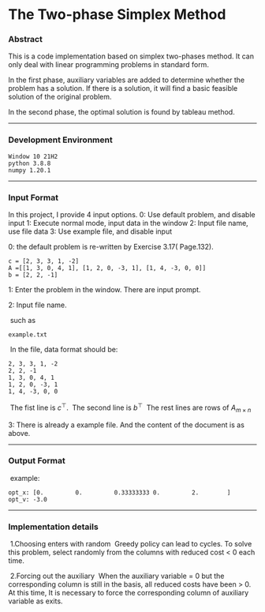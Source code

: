 The Two-phase Simplex Method
=================================================================
### Abstract

This is a code implementation based on simplex two-phases method. It can only deal with linear programming problems in standard form.

In the first phase, auxiliary variables are added to determine whether the problem has a solution. If there is a solution, it will find a basic feasible solution of the original problem.

In the second phase, the optimal solution is found by tableau method.

---

### Development Environment

```
Window 10 21H2
python 3.8.8
numpy 1.20.1
```


---------------
### Input Format

In this project, I provide 4 input options.
    0: Use default problem, and disable input
    1: Execute normal mode, input data in the window
    2: Input file name, use file data
    3: Use example file, and disable input

0: the default problem is re-written by Exercise 3.17( Page.132).
```    
c = [2, 3, 3, 1, -2]
A =[[1, 3, 0, 4, 1], [1, 2, 0, -3, 1], [1, 4, -3, 0, 0]]
b = [2, 2, -1]
```

1: Enter the problem in the window. There are input prompt.

2: Input file name.

​    such as 

    example.txt

​    In the file, data format should be:

```
2, 3, 3, 1, -2
2, 2, -1
1, 3, 0, 4, 1
1, 2, 0, -3, 1
1, 4, -3, 0, 0
```

​    The fist line is  $c^\top$.
​    The second line is $b^\top$
​    The rest lines are rows of $A_{m\times n}$

3: There is already a example file. And the content of the document is as above.

---

### Output Format

​    example:

```
opt_x: [0.         0.         0.33333333 0.         2.        ]
opt_v: -3.0
```

---

### Implementation details

​	1.Choosing enters with random
​    Greedy policy can lead to cycles. To solve this problem, select randomly from the columns with reduced cost < 0 each time.

​    2.Forcing out the auxiliary
​    When the auxiliary variable = 0 but the corresponding column is still in the basis, all reduced costs have been > 0.
​    At this time, It is necessary to force the corresponding column of auxiliary variable as exits.

















